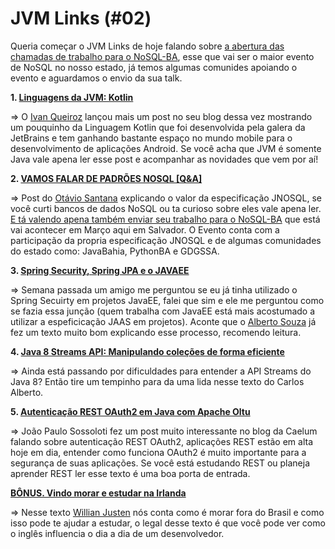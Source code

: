 # JVM Links (#02)

Queria começar o JVM Links de hoje falando sobre [a abertura das chamadas de trabalho para o NoSQL-BA](http://javabahia.blogspot.com.br/2017/01/abertas-as-chamadas-de-trabalho-para-o.html), esse que vai ser o maior evento de NoSQL no nosso estado, já temos algumas comunides apoiando o evento e aguardamos o envio da sua talk.

**1. [Linguagens da JVM: Kotlin](http://blog.ivanqueiroz.com/2017/01/linguagens-jvm-kotlin.html)**

=> O [Ivan Queiroz](https://twitter.com/ivanqueiroz) lançou mais um post no seu blog dessa vez mostrando um pouquinho da Linguagem Kotlin que foi desenvolvida pela galera da JetBrains e tem ganhando bastante espaço no mundo mobile para o desenvolvimento de aplicações Android. Se você acha que JVM é somente Java vale apena ler esse post e acompanhar as novidades que vem por aí!

**2. [VAMOS FALAR DE PADRÕES NOSQL [Q&A]](https://otaviojava.wordpress.com/2017/01/12/jnosql_q__a/)**

=> Post do [Otávio Santana](https://twitter.com/otaviojava) explicando o valor da especificação JNOSQL, se você curti bancos de dados NoSQL ou ta curioso sobre eles vale apena ler. [E tá valendo apena também enviar seu trabalho para o NoSQL-BA](http://javabahia.blogspot.com.br/2017/01/abertas-as-chamadas-de-trabalho-para-o.html) que está vai acontecer em Março aqui em Salvador. O Evento conta com a participação da propria especificação JNOSQL e de algumas comunidades do estado como: JavaBahia, PythonBA e GDGSSA.

**3. [Spring Security, Spring JPA e o JAVAEE](https://domineospring.wordpress.com/2015/07/27/spring-security-spring-jpa-e-o-javaee/)**

=> Semana passada um amigo me perguntou se eu já tinha utilizado o Spring Secuirty em projetos JavaEE, falei que sim e ele me perguntou como se fazia essa junção (quem trabalha com JavaEE está mais acostumado a utilizar a espeficicação JAAS em projetos). Aconte que o [Alberto Souza](https://twitter.com/alberto_souza) já fez um texto muito bom explicando esse processo, recomendo leitura.

**4. [Java 8 Streams API: Manipulando coleções de forma eficiente](http://www.devmedia.com.br/java-8-streams-api-manipulando-colecoes-de-forma-eficiente/37630)**

=> Ainda está passando por dificuldades para entender a API Streams do Java 8? Então tire um tempinho para da uma lida nesse texto do Carlos Alberto.

**5. [Autenticação REST OAuth2 em Java com Apache Oltu](http://blog.caelum.com.br/autenticacao-rest-oauth2-em-java-com-apache-oltu/)**

=> João Paulo Sossoloti fez um post muito interessante no blog da Caelum falando sobre autenticação REST OAuth2, aplicações REST estão em alta hoje em dia, entender como funciona OAuth2 é muito importante para a segurança de suas aplicações. Se você está estudando REST ou planeja aprender REST ler esse texto é uma boa porta de entrada.

**[BÔNUS. Vindo morar e estudar na Irlanda](https://willianjusten.com.br/vindo-morar-e-estudar-na-irlanda/)**

=> Nesse texto [Willian Justen](https://twitter.com/Willian_justen) nós conta como é morar fora do Brasil e como isso pode te ajudar a estudar, o legal desse texto é que você pode ver como o inglês influencia o dia a dia de um desenvolvedor.
